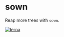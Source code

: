 # sown

Reap more trees with `sown`.

[![lerna](https://img.shields.io/badge/maintained%20with-lerna-cc00ff.svg)](https://lernajs.io/)